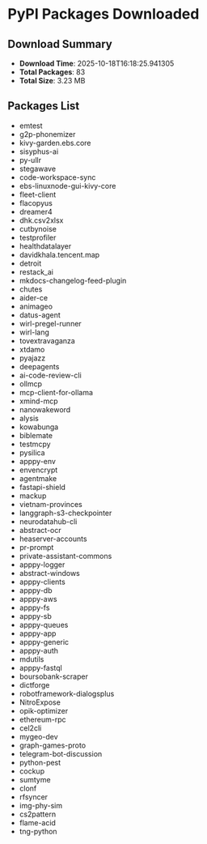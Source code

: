 # PyPI Packages Downloaded

## Download Summary
- **Download Time**: 2025-10-18T16:18:25.941305
- **Total Packages**: 83
- **Total Size**: 3.23 MB

## Packages List
- emtest
- g2p-phonemizer
- kivy-garden.ebs.core
- sisyphus-ai
- py-ullr
- stegawave
- code-workspace-sync
- ebs-linuxnode-gui-kivy-core
- fleet-client
- flacopyus
- dreamer4
- dhk.csv2xlsx
- cutbynoise
- testprofiler
- healthdatalayer
- davidkhala.tencent.map
- detroit
- restack_ai
- mkdocs-changelog-feed-plugin
- chutes
- aider-ce
- animageo
- datus-agent
- wirl-pregel-runner
- wirl-lang
- tovextravaganza
- xtdamo
- pyajazz
- deepagents
- ai-code-review-cli
- ollmcp
- mcp-client-for-ollama
- xmind-mcp
- nanowakeword
- alysis
- kowabunga
- biblemate
- testmcpy
- pysilica
- apppy-env
- envencrypt
- agentmake
- fastapi-shield
- mackup
- vietnam-provinces
- langgraph-s3-checkpointer
- neurodatahub-cli
- abstract-ocr
- heaserver-accounts
- pr-prompt
- private-assistant-commons
- apppy-logger
- abstract-windows
- apppy-clients
- apppy-db
- apppy-aws
- apppy-fs
- apppy-sb
- apppy-queues
- apppy-app
- apppy-generic
- apppy-auth
- mdutils
- apppy-fastql
- boursobank-scraper
- dictforge
- robotframework-dialogsplus
- NitroExpose
- opik-optimizer
- ethereum-rpc
- cel2cli
- mygeo-dev
- graph-games-proto
- telegram-bot-discussion
- python-pest
- cockup
- sumtyme
- clonf
- rfsyncer
- img-phy-sim
- cs2pattern
- flame-acid
- tng-python
